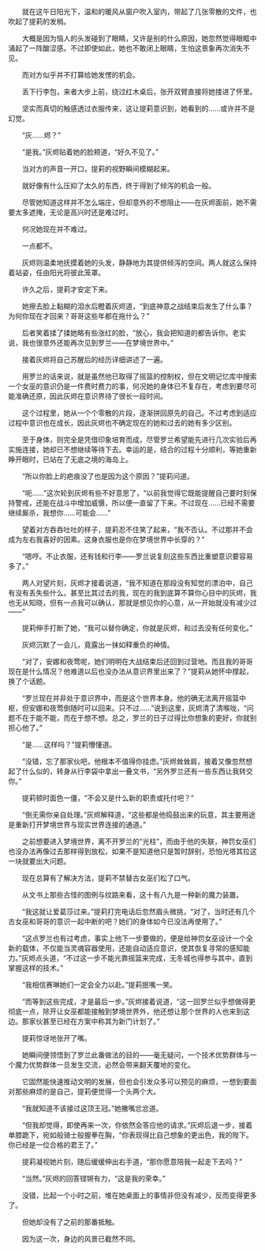 　　就在这午日阳光下，温和的暖风从窗户吹入室内，带起了几张零散的文件，也吹起了提莉的发梢。

　　大概是因为恼人的头发碰到了眼睛，又许是别的什么原因，她忽然觉得眼眶中涌起了一阵酸涩感。不过即使如此，她也不敢闭上眼睛，生怕这景象再次消失不见。

　　而对方似乎并不打算给她发愣的机会。

　　丢下行李包，来者大步上前，绕过红木桌后，张开双臂直接将她搂进了怀里。

　　坚实而真切的触感透过衣服传来，这让提莉意识到，她看到的……或许并不是幻觉。

　　“灰……烬？”

　　“是我。”灰烬贴着她的脸颊道，“好久不见了。”

　　当对方的声音一开口，提莉的视野瞬间模糊起来。

　　就好像有什么压抑了太久的东西，终于得到了倾泻的机会一般。

　　尽管她知道这样并不怎么端庄，但却意外的不想阻止——在灰烬面前，她不需要太多遮掩，无论是高兴时还是难过时。

　　何况她现在并不难过。

　　一点都不。

　　灰烬则温柔地抚摸着她的头发，静静地为其提供倾泻的空间。两人就这么保持着站姿，任由阳光将彼此笼罩。

　　许久之后，提莉才安定下来。

　　她擦去脸上黏糊的泪水后瞪着灰烬道，“到底神意之战结束后发生了什么事？为何你现在才回来？哥哥这些年都在拖什么？”

　　后者笑着揉了揉她略有些涨红的脸，“放心，我会把知道的都告诉你。老实说，我也很意外还能再次见到罗兰——在梦境世界中。”

　　接着灰烬将自己苏醒后的经历详细讲述了一遍。

　　用罗兰的话来说，就是虽然他已取得了摇篮的控制权，但在文明记忆库中搜索一个女巫的意识仍是一件费时费力的事，何况她的身体已不复存在，考虑到要尽可能准确还原，因此灰烬在意识界待了很长一段时间。

　　这个过程里，她从一个个零散的片段，逐渐拼回原先的自己。不过考虑到适应过程中意识也在成长，因此灰烬也不确定现在的她和过去的她有多少区别。

　　至于身体，则完全是凭借印象培育而成，尽管罗兰希望能先进行几次实验后再实施连接，她却已不想继续等待下去。幸运的是，结合的过程十分顺利，等她重新睁开眼时，已站在了无底之境的海岛上。

　　“所以你脸上的疤痕没了也是因为这个原因？”提莉问道。

　　“呃……”这次轮到灰烬有些不好意思了，“以前我觉得它既能提醒自己要时刻保持警戒，还能在战斗中增加威慑，所以便一直留了下来。不过现在……已经不需要继续厮杀，我想你……可能会……”

　　望着对方吞吞吐吐的样子，提莉忍不住笑了起来，“我不否认。不过那并不会成为左右我喜好的因素。这身衣服也是你在梦境世界中长穿的？”

　　“嗯哼。不止衣服，还有钱和行李——罗兰说复刻这些东西比重塑意识要容易多了。”

　　两人对望片刻，灰烬才接着说道，“我不知道在那段没有知觉的漂泊中，自己有没有丢失些什么。甚至比其过去的我，现在的我到底算不算你心目中的灰烬，我也无从知晓，但有一点我可以确认，那就是想见你的心意，从一开始就没有减少过——”

　　提莉伸手打断了她，“我可以替你确定，你就是灰烬，和过去没有任何变化。”

　　灰烬沉默了一会儿，竟露出一抹如释重负的神情。

　　“对了，安娜和夜莺呢，她们明明在大战结束后还回到过营地。而且我的哥哥现在是什么情况？他难道以后也没办法从意识界里出来了？”提莉从她怀中撑起，换了个话题。

　　“罗兰现在并非处于意识界中，而是这个世界本身。他的确无法离开摇篮中枢，但安娜和夜莺倒随时可以回来。只不过……”说到这里，灰烬清了清喉咙，“问题不在于能不能，而在于想不想。总之，罗兰的日子过得比你想象的更好，你就别担心他了。”

　　“是……这样吗？”提莉懵懂道。

　　“没错，忘了那家伙吧，他根本不值得你挂虑。”灰烬耸耸肩，接着又像忽然想起了什么似的，转身从行李袋中拿出一叠文书，“另外罗兰还有一些东西让我转交你。”

　　提莉顿时面色一僵，“不会又是什么新的职责或托付吧？”

　　“倒无需你亲自处理。”灰烬解释道，“这些都是他捣鼓出来的玩意，其主要用途是重新打开梦境世界与现实世界连接的通道。”

　　之前想要进入梦境世界，离不开罗兰的“光柱”，而由于他的失联，神罚女巫们也没办法再像过去那样得到放松，如果不是知道他只是暂时辞别，恐怕光塔其拉这一块就要出大问题。

　　现在总算有了解决方法，提莉不禁替古女巫们松了口气。

　　从文书上那些古怪的图例与纹路来看，这十有八九是一种新的魔力装置。

　　“我这就让爱葛莎过来。”提莉打完电话后忽然眉头微挑，“对了，当时还有几个古女巫和哥哥的意识一起中断的吧？她们的身体如今已没法再使用了。”

　　“这点罗兰也有过考虑，事实上他下一步要做的，便是给神罚女巫设计一个全新的载体，不仅能当灵魂容器使用，还能自动适应意识，使其恢复寻常的感知能力。”灰烬点头道，“不过这一步不能光靠摇篮来完成，无冬城也得参与其中，直到掌握这样的技术。”

　　“我相信赛琳她们一定会全力以赴。”提莉抿嘴一笑。

　　“而等到这些完成，才是最后一步。”灰烬接着说道，“这一回罗兰似乎想做得更彻底一点，除开让女巫都能接触到梦境世界外，他还想让那个世界的人也来到这边。那家伙甚至已经在方案中称其为新门计划了。”

　　提莉惊讶地张开了嘴。

　　她瞬间便领悟到了罗兰此番做法的目的——毫无疑问，一个技术优势群体与一个魔力优势群体一旦发生交流，必然会带来翻天覆地的变化。

　　它固然能快速推动文明的发展，但也会引发众多可以预见的麻烦，一想到要面对那些麻烦的是自己，提莉便觉得一个头两个大。

　　“我就知道不该接过这顶王冠。”她撇嘴忿忿道。

　　“但我却觉得，即使再来一次，你依然会答应他的请求。”灰烬后退一步，接着单膝跪下，宛如般骑士般握拳在胸，“你表现得比自己想象的更出色，我的陛下。你已经是一位合格的君王了。”

　　提莉凝视她片刻，随后缓缓伸出右手道，“那你愿意陪我一起走下去吗？”

　　“当然。”灰烬的回答铿锵有力，“这是我的荣幸。”

　　没错，比起一个小时之前，堆在她桌面上的事情非但没有减少，反而变得更多了。

　　但她却没有了之前的那番抵触。

　　因为这一次，身边的风景已截然不同。
